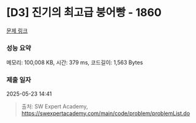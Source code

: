 # [D3] 진기의 최고급 붕어빵 - 1860 

[문제 링크](https://swexpertacademy.com/main/code/problem/problemDetail.do?contestProbId=AV5LsaaqDzYDFAXc) 

### 성능 요약

메모리: 100,008 KB, 시간: 379 ms, 코드길이: 1,563 Bytes

### 제출 일자

2025-05-23 14:41



> 출처: SW Expert Academy, https://swexpertacademy.com/main/code/problem/problemList.do